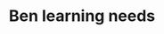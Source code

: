 ---
area: Communication Skills, calgary-cambridge-model
category: 06a - Calgary Cambridge Workshop
title: Ben learning needs
description: Ben learning needs
audio: /assets/audio/6a - Calgary Cambridge Workshop - 6a - Ben Learning Need - MQ.mp3
article: 
www: 
keywords: Calgary, Cambridge, Model
youtube: 
soundcloud: 
duration: 3m 11s
---